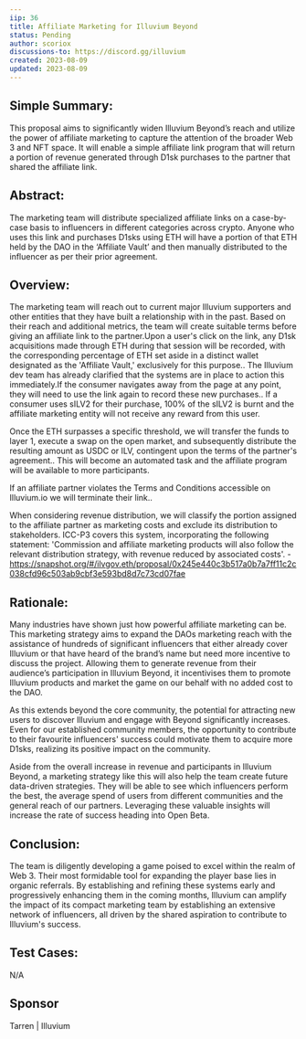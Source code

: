 ```yaml
---
iip: 36
title: Affiliate Marketing for Illuvium Beyond
status: Pending
author: scoriox
discussions-to: https://discord.gg/illuvium
created: 2023-08-09
updated: 2023-08-09
---
```


## Simple Summary:

This proposal aims to significantly widen Illuvium Beyond’s reach and utilize the power of affiliate marketing to capture the attention of the broader Web 3 and NFT space. It will enable a simple affiliate link program that will return a portion of revenue generated through D1sk purchases to the partner that shared the affiliate link.

## Abstract:

The marketing team will distribute specialized affiliate links on a case-by-case basis to influencers in different categories across crypto. Anyone who uses this link and purchases D1sks using ETH will have a portion of that ETH held by the DAO in the ‘Affiliate Vault’ and then manually distributed to the influencer as per their prior agreement.

## Overview:

The marketing team will reach out to current major Illuvium supporters and other entities that they have built a relationship with in the past. Based on their reach and additional metrics, the team will create suitable terms before giving an affiliate link to the partner.Upon a user's click on the link, any D1sk acquisitions made through ETH during that session will be recorded, with the corresponding percentage of ETH set aside in a distinct wallet designated as the 'Affiliate Vault,' exclusively for this purpose.. The Illuvium dev team has already clarified that the systems are in place to action this immediately.If the consumer navigates away from the page at any point, they will need to use the link again to record these new purchases.. If a consumer uses sILV2 for their purchase, 100% of the sILV2 is burnt and the affiliate marketing entity will not receive any reward from this user.

Once the ETH surpasses a specific threshold, we will transfer the funds to layer 1, execute a swap on the open market, and subsequently distribute the resulting amount as USDC or ILV, contingent upon the terms of the partner's agreement.. This will become an automated task and the affiliate program will be available to more participants.

If an affiliate partner violates the Terms and Conditions accessible on Illuvium.io we will terminate their link..

When considering revenue distribution, we will classify the portion assigned to the affiliate partner as marketing costs and exclude its distribution to stakeholders. ICC-P3 covers this system, incorporating the following statement: 'Commission and affiliate marketing products will also follow the relevant distribution strategy, with revenue reduced by associated costs'. - https://snapshot.org/#/ilvgov.eth/proposal/0x245e440c3b517a0b7a7ff11c2c038cfd96c503ab9cbf3e593bd8d7c73cd07fae

## Rationale:

Many industries have shown just how powerful affiliate marketing can be. This marketing strategy aims to expand the DAOs marketing reach with the assistance of hundreds of significant influencers that either already cover Illuvium or that have heard of the brand’s name but need more incentive to discuss the project. Allowing them to generate revenue from their audience’s participation in Illuvium Beyond, it incentivises them to promote Illuvium products and market the game on our behalf with no added cost to the DAO.

As this extends beyond the core community, the potential for attracting new users to discover Illuvium and engage with Beyond significantly increases. Even for our established community members, the opportunity to contribute to their favourite influencers' success could motivate them to acquire more D1sks, realizing its positive impact on the community.

Aside from the overall increase in revenue and participants in Illuvium Beyond, a marketing strategy like this will also help the team create future data-driven strategies. They will be able to see which influencers perform the best, the average spend of users from different communities and the general reach of our partners. Leveraging these valuable insights will increase the rate of success heading into Open Beta.

## Conclusion:

The team is diligently developing a game poised to excel within the realm of Web 3. Their most formidable tool for expanding the player base lies in organic referrals. By establishing and refining these systems early and progressively enhancing them in the coming months, Illuvium can amplify the impact of its compact marketing team by establishing an extensive network of influencers, all driven by the shared aspiration to contribute to Illuvium's success.

## Test Cases:

N/A

## Sponsor

Tarren | Illuvium

